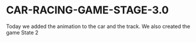 # CAR-RACING-GAME-STAGE-3.0
Today we added the animation to the car and the track. We also created the game State 2 
